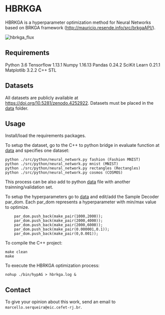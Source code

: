 # HBRKGA
HBRKGA is a hyperparameter optimization method for Neural Networks based on BRKGA framework (http://mauricio.resende.info/src/brkgaAPI/).

![hbrkga_flux](https://github.com/MLRG-CEFET-RJ/HBRKGA/blob/main/hbrkga.png)

## Requirements

Python 3.6
Tensorflow 1.13.1
Numpy 1.16.13
Pandas 0.24.2
SciKit Learn 0.21.1
Matplotlib 3.2.2
C++ STL

## Datasets

All datasets are publicly available at https://doi.org/10.5281/zenodo.4252922. Datasets must be placed in the [data](https://github.com/MLRG-CEFET-RJ/HBRKGA/tree/main/src/python/datasets) folder.

## Usage

Install/load the requirements packages.

To setup the dataset, go to the C++ to python bridge in evaluate function at [data](https://github.com/MLRG-CEFET-RJ/HBRKGA/blob/main/src/random_walk.cpp) and specifies one dataset:
```
python ./src/python/neural_network.py fashion (Fashion MNIST)
python ./src/python/neural_network.py mnist (MNIST)
python ./src/python/neural_network.py rectangles (Rectangles)
python ./src/python/neural_network.py cosmos (COSMOS)
```
This process can be also add to python [data](https://github.com/MLRG-CEFET-RJ/HBRKGA/blob/main/src/python/neural_network.py) file with another trainning/validation set.

To setup the hyperparameters go to [data](https://github.com/MLRG-CEFET-RJ/HBRKGA/blob/main/src/BRKGA/SampleDecoder.cpp) and edit/add the Sample Decoder par_dom.
Each par_dom represents a hyperparameter with min/max value to optimize.
```
	par_dom.push_back(make_pair(1000,2000));
	par_dom.push_back(make_pair(2000,4000));
	par_dom.push_back(make_pair(2000,6000));
	par_dom.push_back(make_pair(0.000001,0.1));
	par_dom.push_back(make_pair(0,0.001));
```

To compile the C++ project:
```
make clean
make
```

To execute the HBRKGA optimization process:
```
nohup ./bin/hypAG > hbrkga.log &
```


## Contact
To give your opinion about this work, send an email to `marcello.serqueira@eic.cefet-rj.br`.

